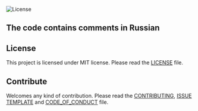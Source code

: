 ![License](https://img.shields.io/badge/License-MIT-blue.svg)  

## The code contains comments in Russian

## License
This project is licensed under MIT license. Please read the [LICENSE](https://github.com/dreddsa5dies/automatePy/tree/master/LICENSE.md) file.

## Contribute
Welcomes any kind of contribution. Please read the [CONTRIBUTING](https://github.com/dreddsa5dies/automatePy/tree/master/CONTRIBUTING.md), [ISSUE TEMPLATE](https://github.com/dreddsa5dies/automatePy/tree/master/ISSUE_TEMPLATE.md) and [CODE_OF_CONDUCT](https://github.com/dreddsa5dies/automatePy/tree/master/CODE_OF_CONDUCT.md) file.  
